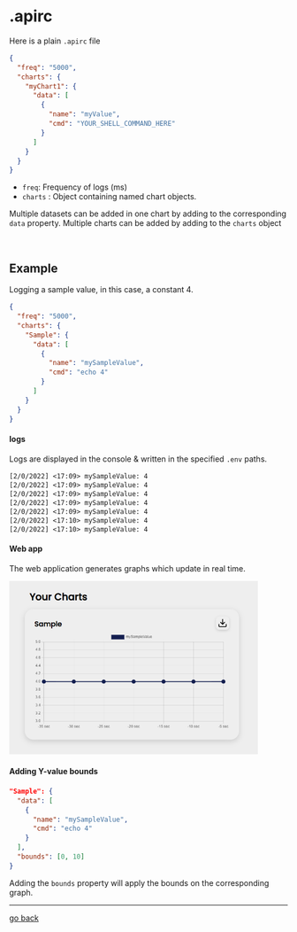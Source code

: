 # .apirc


Here is a plain `.apirc` file
```json
{
  "freq": "5000",
  "charts": {
    "myChart1": {
      "data": [
        {
          "name": "myValue",
          "cmd": "YOUR_SHELL_COMMAND_HERE"
        }
      ]
    }
  }
}
```

* `freq`: Frequency of logs (ms)
* `charts` : Object containing named chart objects.

Multiple datasets can be added in one chart by adding to the corresponding `data` property.
Multiple charts can be added by adding to the `charts` object

<br/>

## Example

Logging a sample value, in this case, a constant 4.

```json
{
  "freq": "5000",
  "charts": {
    "Sample": {
      "data": [
        {
          "name": "mySampleValue",
          "cmd": "echo 4"
        }
      ]
    }
  }
}
```

#### logs

Logs are displayed in the console & written in the specified `.env` paths. 

```log
[2/0/2022] <17:09> mySampleValue: 4
[2/0/2022] <17:09> mySampleValue: 4
[2/0/2022] <17:09> mySampleValue: 4
[2/0/2022] <17:09> mySampleValue: 4
[2/0/2022] <17:09> mySampleValue: 4
[2/0/2022] <17:10> mySampleValue: 4
[2/0/2022] <17:10> mySampleValue: 4
```


#### Web app

The web application generates graphs which update in real time.

<img src="./imgs/mySampleValue.png" width="450px"/>


<br/>

#### Adding Y-value bounds

```json
"Sample": {
  "data": [
    {
      "name": "mySampleValue",
      "cmd": "echo 4"
    }
  ],
  "bounds": [0, 10]
}
```

Adding the `bounds` property will apply the bounds on the corresponding graph.

---

[go back](https://github.com/matiasvlevi/serverfetch)